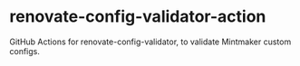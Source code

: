 # renovate-config-validator-action

GitHub Actions for renovate-config-validator, to validate Mintmaker custom configs.
